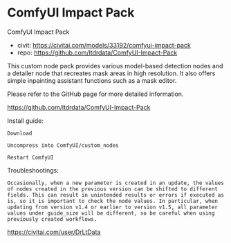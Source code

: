 ComfyUI Impact Pack
========================
ComfyUI Impact Pack
* civit: https://civitai.com/models/33192/comfyui-impact-pack
* repo: https://github.com/ltdrdata/ComfyUI-Impact-Pack

This custom node pack provides various model-based detection nodes and a detailer node that recreates mask areas in high resolution. It also offers simple inpainting assistant functions such as a mask editor.

Please refer to the GitHub page for more detailed information.

https://github.com/ltdrdata/ComfyUI-Impact-Pack

Install guide:

    Download

    Uncompress into ComfyUI/custom_nodes

    Restart ComfyUI

Troubleshootings:

    Occasionally, when a new parameter is created in an update, the values of nodes created in the previous version can be shifted to different fields. This can result in unintended results or errors if executed as is, so it is important to check the node values. In particular, when updating from version v1.4 or earlier to version v1.5, all parameter values under guide_size will be different, so be careful when using previously created workflows.

https://civitai.com/user/DrLtData
